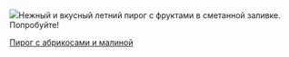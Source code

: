 <!--2025-07-22 17:42:51-->
<div class="yb">
  <div class="rss povarenok"><a href="https://www.povarenok.ru/recipes/show/182939/"><img src="https://www.povarenok.ru/data/cache/2025jul/22/40/3185085_56942-640x480.jpg"></a>Нежный и вкусный летний пирог с фруктами в сметанной заливке. Попробуйте! <p class="titl"><a href="https://www.povarenok.ru/recipes/show/182939/">Пирог с абрикосами и малиной</a></p></div>
</div>
